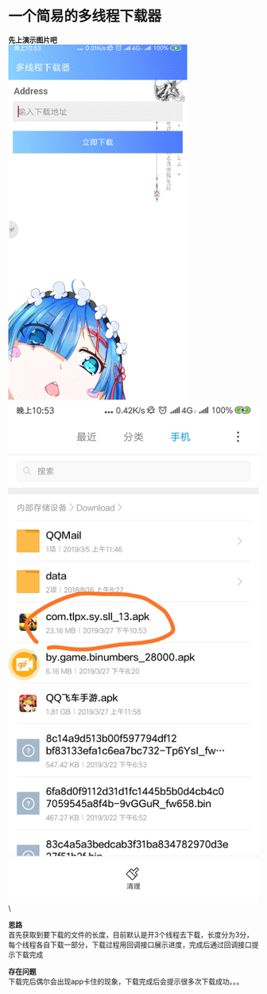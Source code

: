 # 一个简易的多线程下载器
**先上演示图片吧**\
![](https://github.com/kiritoj/Multithreaded-downloader/blob/master/pictures/picture1.gif)
![](https://github.com/kiritoj/Multithreaded-downloader/blob/master/pictures/picture2.png)\

**思路**\
首先获取到要下载的文件的长度，目前默认是开3个线程去下载，长度分为3分，每个线程各自下载一部分，下载过程用回调接口展示进度，完成后通过回调接口提示下载完成

**存在问题**\
下载完后偶尔会出现app卡住的现象，下载完成后会提示很多次下载成功。。。
